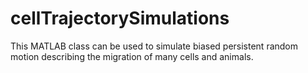 cellTrajectorySimulations
=========================

This MATLAB class can be used to simulate biased persistent random motion describing the migration of many cells and animals.
